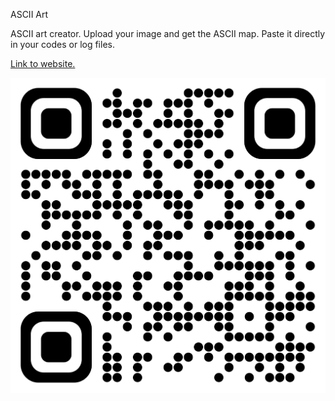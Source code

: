ASCII Art

ASCII art creator. Upload your image and get the ASCII map. Paste it directly in your codes or log files.

[Link to website.](https://sam-tj.github.io/ASCII-art-web/)

![QR to link](extras/qr_to_link.png?raw=true "QR to link")